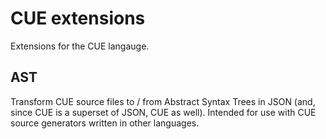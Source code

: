 # CUE extensions
Extensions for the CUE langauge.

## AST
Transform CUE source files to / from Abstract Syntax Trees in JSON (and, since CUE is a superset of JSON, CUE as well).
Intended for use with CUE source generators written in other languages.

```shell

```